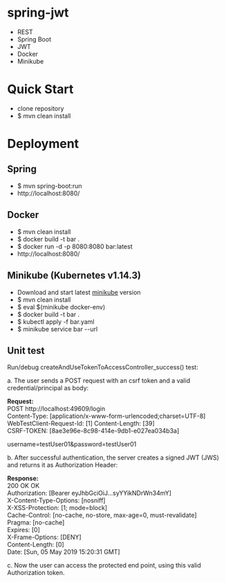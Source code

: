 # spring-jwt
* REST
* Spring Boot
* JWT
* Docker
* Minikube


# Quick Start
* clone repository
* $ mvn clean install

# Deployment
## Spring 
* $ mvn spring-boot:run
* http://localhost:8080/
## Docker
* $ mvn clean install
* $ docker build -t bar .  
* $ docker run -d -p 8080:8080 bar:latest
* http://localhost:8080/
## Minikube (Kubernetes v1.14.3)
* Download and start latest [minikube](https://kubernetes.io/docs/setup/minikube/) version 
* $ mvn clean install
* $ eval $(minikube docker-env)
* $ docker build -t bar .  
* $ kubectl apply -f bar.yaml  
* $ minikube service bar --url    


## Unit test
Run/debug createAndUseTokenToAccessController_success() test:

a. The user sends a POST request with an csrf token and a valid credential/principal as body: 

**Request:**  
POST http://localhost:49609/login  
Content-Type: [application/x-www-form-urlencoded;charset=UTF-8]  
WebTestClient-Request-Id: [1]
Content-Length: [39]  
CSRF-TOKEN: [8ae3e96e-8c98-414e-9db1-e027ea034b3a]

username=testUser01&password=testUser01  


b. After successful authentication, the server creates a signed JWT (JWS) and returns it as Authorization Header: 
 
**Response:**  
200 OK OK  
Authorization: [Bearer eyJhbGciOiJ...syYYikNDrWn34mY]  
X-Content-Type-Options: [nosniff]  
X-XSS-Protection: [1; mode=block]  
Cache-Control: [no-cache, no-store, max-age=0, must-revalidate]  
Pragma: [no-cache]  
Expires: [0]  
X-Frame-Options: [DENY]  
Content-Length: [0]  
Date: [Sun, 05 May 2019 15:20:31 GMT]

c. Now the user can access the protected end point, using this valid Authorization token.



